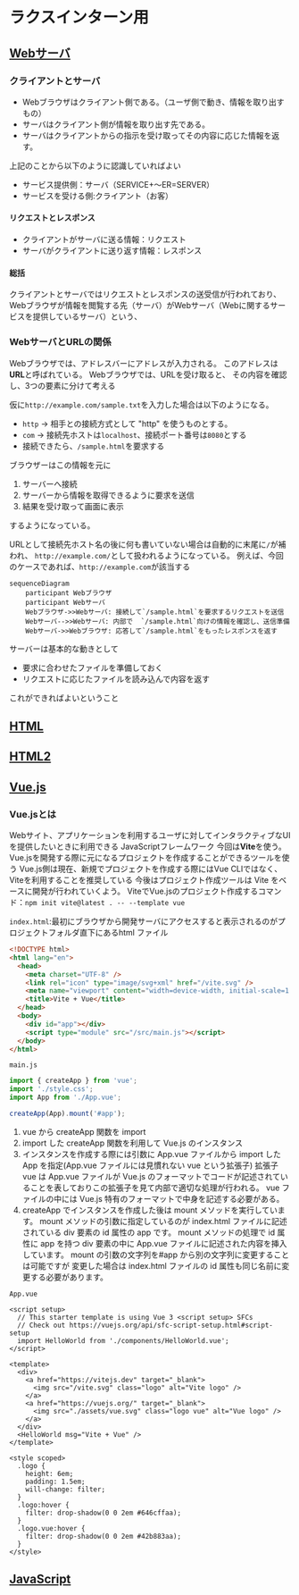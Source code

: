 # ラクスインターン用
## [Webサーバ](https://eng-entrance.com/web-server-mechanism)
### クライアントとサーバ
- Webブラウザはクライアント側である。（ユーザ側で動き、情報を取り出すもの）
- サーバはクライアント側が情報を取り出す先である。
- サーバはクライアントからの指示を受け取ってその内容に応じた情報を返す。

上記のことから以下のように認識していればよい
- サービス提供側：サーバ（SERVICE+～ER=SERVER）
- サービスを受ける側:クライアント（お客）

#### リクエストとレスポンス
- クライアントがサーバに送る情報：リクエスト
- サーバがクライアントに送り返す情報：レスポンス

#### 総括
クライアントとサーバではリクエストとレスポンスの送受信が行われており、
Webブラウザが情報を閲覧する先（サーバ）がWebサーバ（Webに関するサービスを提供しているサーバ）という、

### WebサーバとURLの関係
Webブラウザでは、アドレスバーにアドレスが入力される。
このアドレスは**URL**と呼ばれている。
Webブラウザでは、URLを受け取ると、
その内容を確認し、3つの要素に分けて考える

仮に`http://example.com/sample.txt`を入力した場合は以下のようになる。
- `http` → 相手との接続方式として "http" を使うものとする。
-  `com` → 接続先ホストは`localhost`、接続ポート番号は`8080`とする
- 接続できたら、`/sample.html`を要求する


ブラウザーはこの情報を元に
1. サーバーへ接続
2. サーバーから情報を取得できるように要求を送信
3. 結果を受け取って画面に表示

するようになっている。

URLとして接続先ホスト名の後に何も書いていない場合は自動的に末尾に`/`が補われ、
`http://example.com/`として扱われるようになっている。 例えば、今回のケースであれば、`http://example.com`が該当する

```mermaid
sequenceDiagram
    participant Webブラウザ
    participant Webサーバ
    Webブラウザ->>Webサーバ: 接続して`/sample.html`を要求するリクエストを送信
    Webサーバ-->>Webサーバ: 内部で  `/sample.html`向けの情報を確認し、送信準備
    Webサーバ->>Webブラウザ: 応答して`/sample.html`をもったレスポンスを返す
```
サーバーは基本的な動きとして
- 要求に合わせたファイルを準備しておく
- リクエストに応じたファイルを読み込んで内容を返す

これができればよいということ

## [HTML](https://magazine.techacademy.jp/magazine/4843)
## [HTML2](https://magazine.techacademy.jp/magazine/4808)
## [Vue.js](https://reffect.co.jp/vue/beginner-vue/)
### Vue.jsとは
Webサイト、アプリケーションを利用するユーザに対してインタラクティブなUIを提供したいときに利用できる
JavaScriptフレームワーク
今回は**Vite**を使う。Vue.jsを開発する際に元になるプロジェクトを作成することができるツールを使う
Vue.js側は現在、新規でプロジェクトを作成する際にはVue CLIではなく、Viteを利用することを推奨している
今後はプロジェクト作成ツールは Vite をベースに開発が行われていくよう。
ViteでVue.jsのプロジェクト作成するコマンド：`npm init vite@latest . -- --template vue`

`index.html`:最初にブラウザから開発サーバにアクセスすると表示されるのがプロジェクトフォルダ直下にあるhtml ファイル
```html
<!DOCTYPE html>
<html lang="en">
  <head>
    <meta charset="UTF-8" />
    <link rel="icon" type="image/svg+xml" href="/vite.svg" />
    <meta name="viewport" content="width=device-width, initial-scale=1.0" />
    <title>Vite + Vue</title>
  </head>
  <body>
    <div id="app"></div>
    <script type="module" src="/src/main.js"></script>
  </body>
</html>
```

`main.js`
```javascript
import { createApp } from 'vue';
import './style.css';
import App from './App.vue';

createApp(App).mount('#app');
```
1. vue から createApp 関数を import
2. import した createApp 関数を利用して Vue.js のインスタンス
3. インスタンスを作成する際には引数に App.vue ファイルから import した App を指定(App.vue ファイルには見慣れない vue という拡張子)
    拡張子 vue は App.vue ファイルが Vue.js のフォーマットでコードが記述されていることを表しておりこの拡張子を見て内部で適切な処理が行われる。
    vue ファイルの中には Vue.js 特有のフォーマットで中身を記述する必要がある。
4. createApp でインスタンスを作成した後は mount メソッドを実行しています。
    mount メソッドの引数に指定しているのが index.html ファイルに記述されている div 要素の id 属性の app です。
    mount メソッドの処理で id 属性に app を持つ div 要素の中に App.vue ファイルに記述された内容を挿入しています。
    mount の引数の文字列を#app から別の文字列に変更することは可能ですが
    変更した場合は index.html ファイルの id 属性も同じ名前に変更する必要があります。

`App.vue`
```vue
<script setup>
  // This starter template is using Vue 3 <script setup> SFCs
  // Check out https://vuejs.org/api/sfc-script-setup.html#script-setup
  import HelloWorld from './components/HelloWorld.vue';
</script>

<template>
  <div>
    <a href="https://vitejs.dev" target="_blank">
      <img src="/vite.svg" class="logo" alt="Vite logo" />
    </a>
    <a href="https://vuejs.org/" target="_blank">
      <img src="./assets/vue.svg" class="logo vue" alt="Vue logo" />
    </a>
  </div>
  <HelloWorld msg="Vite + Vue" />
</template>

<style scoped>
  .logo {
    height: 6em;
    padding: 1.5em;
    will-change: filter;
  }
  .logo:hover {
    filter: drop-shadow(0 0 2em #646cffaa);
  }
  .logo.vue:hover {
    filter: drop-shadow(0 0 2em #42b883aa);
  }
</style>
```




## [JavaScript](https://jsprimer.net/basic/introduction/)
